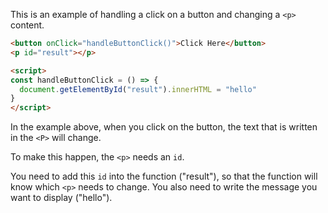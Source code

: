 This is an example of handling a click on a button and changing a `<p>` content.

```html
<button onClick="handleButtonClick()">Click Here</button>
<p id="result"></p>

<script>
const handleButtonClick = () => {
  document.getElementById("result").innerHTML = "hello"
}
</script>
```

In the example above, when you click on the button, the text that is written in the `<P>` will change.
  
To make this happen, the `<p>` needs an `id`.

You need to add this `id` into the function ("result"), so that the function will know which `<p>` needs to change. You also need to write the message you want to display ("hello").
